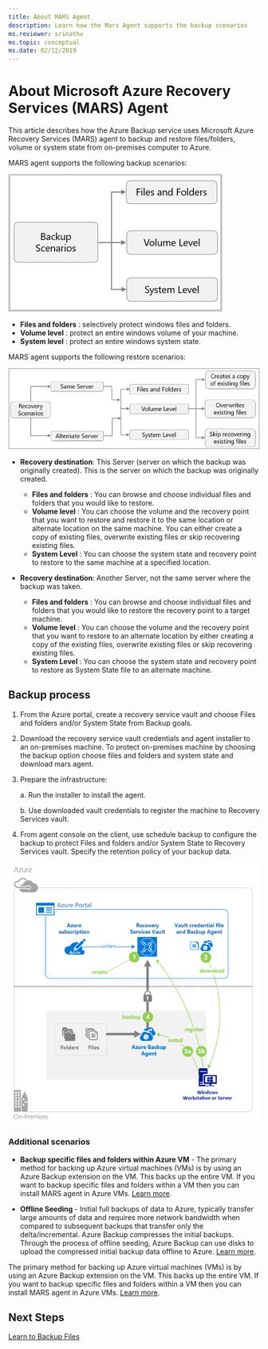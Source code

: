 ```yaml
---
title: About MARS Agent
description: Learn how the Mars Agent supports the backup scenarios
ms.reviewer: srinathv
ms.topic: conceptual
ms.date: 02/12/2019
---
```


# About Microsoft Azure Recovery Services (MARS) Agent

This article describes how the Azure Backup service uses Microsoft Azure Recovery Services (MARS) agent to backup and restore files/folders, volume or system state from on-premises computer to Azure.

MARS agent supports the following backup scenarios:

![recovery services vault dashboard](./media/backup-try-azure-backup-in-10-mins/backup-scenarios.png)

- **Files and folders** : selectively protect windows files and folders.
- **Volume level** : protect an entire windows volume of your machine.
- **System level** : protect an entire windows system state.

MARS agent supports the following restore scenarios:

![recovery services vault dashboard](./media/backup-try-azure-backup-in-10-mins/restore-scenarios.png)

-	**Recovery destination**: This Server (server on which the backup was originally created).  This is the server on which the backup was originally created.
    -    **Files and folders** : You can browse and choose individual files and folders that you would like to restore.
    -    **Volume level** : You can choose the volume and the recovery point that you want to restore and restore it to the same location or alternate location on the same machine.  You can either create a copy of existing files, overwrite existing files or skip recovering existing files.
    -    **System Level** : You can choose the system state and recovery point to restore to the same machine at a specified location.

- 	**Recovery destination**: Another Server, not the same server where the backup was taken.
    -    **Files and folders** : You can browse and choose individual files and folders that you would like to restore the recovery point to a target machine.
    -    **Volume level** : You can choose the volume and the recovery point that you want to restore to an alternate location by either creating a copy of the existing files, overwrite existing files or skip recovering existing files.
    -    **System Level** : You can choose the system state and recovery point to restore as System State file to an alternate machine.

## Backup process

1.	From the Azure portal, create a recovery service vault and choose Files and folders and/or System State from Backup goals.
2.	Download the recovery service vault credentials and agent installer to an on-premises machine. To protect on-premises machine by choosing the backup option choose files and folders and system state and download mars agent.
3.	Prepare the infrastructure:

    a.    Run the installer to install the agent.

    b.	Use downloaded vault credentials to register the machine to Recovery Services vault.
4.	From agent console on the client, use schedule backup to configure the backup to protect Files and folders and/or System State to Recovery Services vault. Specify the retention policy of your backup data.

![recovery services vault dashboard](./media/backup-try-azure-backup-in-10-mins/backup-process.png)

### Additional scenarios
-	**Backup specific files and folders within Azure VM** - The primary method for backing up Azure virtual machines (VMs) is by using an Azure Backup extension on the VM. This backs up the entire VM. If you want to backup specific files and folders within a VM then you can install MARS agent in Azure VMs. [Learn more](https://docs.microsoft.com/azure/backup/backup-architecture#architecture-built-in-azure-vm-backup).

-	**Offline Seeding** - Initial full backups of data to Azure, typically transfer large amounts of data and requires more network bandwidth when compared to subsequent backups that transfer only the delta/incremental. Azure Backup compresses the initial backups. Through the process of offline seeding, Azure Backup can use disks to upload the compressed initial backup data offline to Azure. [Learn more](https://docs.microsoft.com/azure/backup/backup-azure-backup-server-import-export-).


The primary method for backing up Azure virtual machines (VMs) is by using an Azure Backup extension on the VM. This backs up the entire VM. If you want to backup specific files and folders within a VM then you can install MARS agent in Azure VMs. [Learn more](https://docs.microsoft.com/azure/backup/backup-architecture#architecture-built-in-azure-vm-backup).

## Next Steps

[Learn to Backup Files](https://review.docs.microsoft.com/azure/backup/backup-configure-vault?branch=pr-en-us-97600#create-a-recovery-services-vault)
